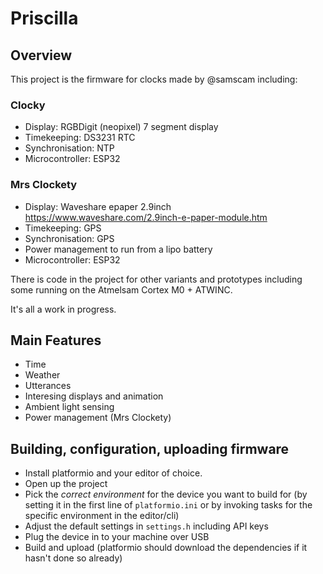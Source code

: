 # Priscilla

## Overview

This project is the firmware for clocks made by @samscam including:

### Clocky
* Display: RGBDigit (neopixel) 7 segment display
* Timekeeping: DS3231 RTC
* Synchronisation: NTP
* Microcontroller: ESP32

### Mrs Clockety
* Display: Waveshare epaper 2.9inch https://www.waveshare.com/2.9inch-e-paper-module.htm
* Timekeeping: GPS
* Synchronisation: GPS
* Power management to run from a lipo battery
* Microcontroller: ESP32

There is code in the project for other variants and prototypes including some running on the Atmelsam Cortex M0 + ATWINC.

It's all a work in progress.

## Main Features

* Time
* Weather
* Utterances
* Interesing displays and animation
* Ambient light sensing
* Power management (Mrs Clockety)

## Building, configuration, uploading firmware

* Install platformio and your editor of choice.
* Open up the project
* Pick the *correct environment* for the device you want to build for (by setting it in the first line of `platformio.ini` or by invoking tasks for the specific environment in the editor/cli)
* Adjust the default settings in `settings.h` including API keys
* Plug the device in to your machine over USB
* Build and upload (platformio should download the dependencies if it hasn't done so already)

